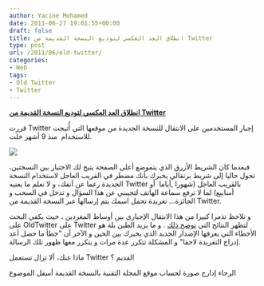 ```yaml
---
author: Yacine Mohamed
date: 2011-06-27 19:01:55+00:00
draft: false
title: انطلاق العد العكسي لتوديع النسخة القديمة من Twitter
type: post
url: /2011/06/old-twitter/
categories:
- Web
tags:
- Old Twitter
- Twitter
---
```


[**انطلاق العد العكسي لتوديع النسخة القديمة من Twitter**](https://www.it-scoop.com/2011/06/old-twitter/)


قررت Twitter إجبار المستخدمين على الانتقال للنسخة الجديدة من موقعها التي أُتيحت للاستخدام  منذ 9 أشهر خلت.

[![](https://www.it-scoop.com/wp-content/uploads/2011/06/it-scoop-oldTwitter-1024x363.png)
](https://www.it-scoop.com/2011/06/old-twitter/)

فبعدما كان الشريط الأزرق الذي يتموضع أعلى الصفحة يتيح لك الاختيار بين النسختين، تحول حاليا إلى شريط برتقالي يخبرك بأنك مضطر في القريب العاجل لاستخدام النسخة الجديدة رغما عن أنفك، و لا نعلم ما يعنيه Twitter بالقريب العاجل (شهورا ,أياما  أو أسابيع) لما لا ترفع سماعة الهاتف لتجيبني عن هذا السؤال و تدخل في السحب و الجائزة... تغريدة تحمل اسمك يتم إرسالها عبر النسخة القديمة من Twitter.



و نلاحظ تذمرا كبيرا من هذا الانتقال الإجباري بين أوساط المغردين ، حيث يكفي البحث على OldTwitter على Twitter لتظهر النتائج التي [توضح ذلك](http://search.twitter.com/search?had_popular=true&q=%23OldTwitter&result_type=recent) . و ما يزيد الطين بلة هو الأخطاء التي يعرفها الإصدار الجديد الذي يخبرك بين الحين و الآخر أن "خطأ ما حصل أعد إدراج التغريدة لاحقا" و المشكلة تتكرر عدة مرات و يتكرر معها ظهور تلك الرسالة.

ماذا عنك، ألا تزال تستعمل Twitter القديم ؟

الرجاء إدارج صورة لحساب موقع المجلة التقنية بالنسخة القديمة أسفل الموضوع
